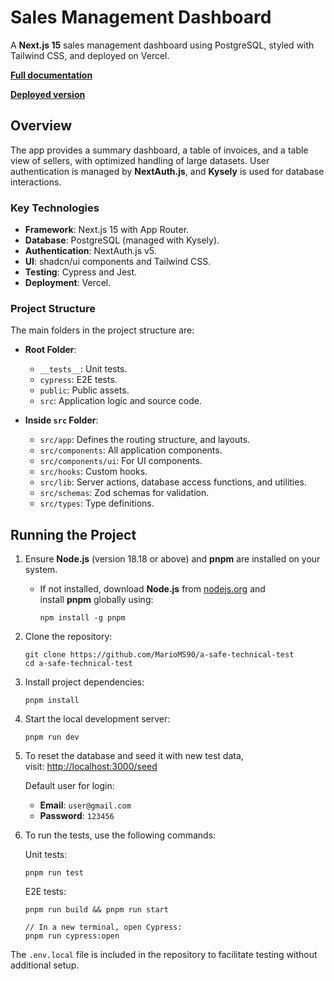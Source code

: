 # Sales Management Dashboard


A **Next.js 15** sales management dashboard using PostgreSQL, styled with Tailwind CSS, and deployed on Vercel.

**[Full documentation](https://github.com/MarioMS90/a-safe-technical-test/wiki/A%E2%80%90Safe-Technical-Test-%E2%80%90-Documentation)**

**[Deployed version](https://a-safe-technical-test-roan.vercel.app/)**


## Overview

The app provides a summary dashboard, a table of invoices, and a table view of sellers, with optimized handling of large datasets. User authentication is managed by **NextAuth.js**, and **Kysely** is used for database interactions.

### Key Technologies

- **Framework**: Next.js 15 with App Router.
- **Database**: PostgreSQL (managed with Kysely).
- **Authentication**: NextAuth.js v5.
- **UI**: shadcn/ui components and Tailwind CSS.
- **Testing**: Cypress and Jest.
- **Deployment**: Vercel.

### Project Structure

The main folders in the project structure are:

- **Root Folder**:
	- `__tests__`: Unit tests.
	- `cypress`: E2E tests.
	- `public`: Public assets.
	- `src`: Application logic and source code.

- **Inside `src` Folder**:
    - `src/app`: Defines the routing structure, and layouts.
    - `src/components`: All application components.
    - `src/components/ui`: For UI components.
    - `src/hooks`: Custom hooks.
    - `src/lib`: Server actions, database access functions, and utilities.
    - `src/schemas`: Zod schemas for validation.
    - `src/types`: Type definitions.

## Running the Project

1. Ensure **Node.js** (version 18.18 or above) and **pnpm** are installed on your system.
    
    - If not installed, download **Node.js** from [nodejs.org](https://nodejs.org/) and install **pnpm** globally using:
        
        ```shell
        npm install -g pnpm
        ```
        
2. Clone the repository:
    
    ```shell
    git clone https://github.com/MarioMS90/a-safe-technical-test
    cd a-safe-technical-test
    ```
    
3. Install project dependencies:
    
    ```shell
    pnpm install
    ```
    
4. Start the local development server:
    
    ```shell
    pnpm run dev
    ```
    
5. To reset the database and seed it with new test data, visit: [http://localhost:3000/seed](http://localhost:3000/seed)
    
    Default user for login:
    
    - **Email**: `user@gmail.com`
    - **Password**: `123456`

6. To run the tests, use the following commands:

    Unit tests:
    ```shell
    pnpm run test
    ```

    E2E tests:
    ```shell
    pnpm run build && pnpm run start
    
    // In a new terminal, open Cypress:
    pnpm run cypress:open
    ```
    
The `.env.local` file is included in the repository to facilitate testing without additional setup.
